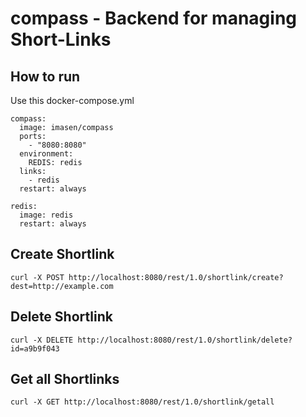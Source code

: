# compass - Backend for managing Short-Links

## How to run
Use this docker-compose.yml

<pre><code>compass:
  image: imasen/compass
  ports:
    - "8080:8080"
  environment:
    REDIS: redis
  links:
    - redis
  restart: always

redis:
  image: redis
  restart: always</pre></code>

## Create Shortlink
<pre><code>curl -X POST http://localhost:8080/rest/1.0/shortlink/create?dest=http://example.com</code></pre>

## Delete Shortlink
<pre><code>curl -X DELETE http://localhost:8080/rest/1.0/shortlink/delete?id=a9b9f043</code></pre>

## Get all Shortlinks
<pre><code>curl -X GET http://localhost:8080/rest/1.0/shortlink/getall</code></pre>
